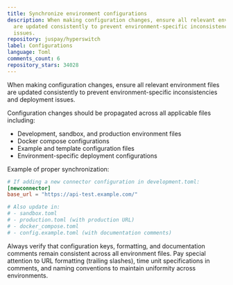```yaml
---
title: Synchronize environment configurations
description: When making configuration changes, ensure all relevant environment files
  are updated consistently to prevent environment-specific inconsistencies and deployment
  issues.
repository: juspay/hyperswitch
label: Configurations
language: Toml
comments_count: 6
repository_stars: 34028
---
```


When making configuration changes, ensure all relevant environment files are updated consistently to prevent environment-specific inconsistencies and deployment issues.

Configuration changes should be propagated across all applicable files including:
- Development, sandbox, and production environment files
- Docker compose configurations  
- Example and template configuration files
- Environment-specific deployment configurations

Example of proper synchronization:
```toml
# If adding a new connector configuration in development.toml:
[newconnector]
base_url = "https://api-test.example.com/"

# Also update in:
# - sandbox.toml
# - production.toml (with production URL)
# - docker_compose.toml
# - config.example.toml (with documentation comments)
```

Always verify that configuration keys, formatting, and documentation comments remain consistent across all environment files. Pay special attention to URL formatting (trailing slashes), time unit specifications in comments, and naming conventions to maintain uniformity across environments.